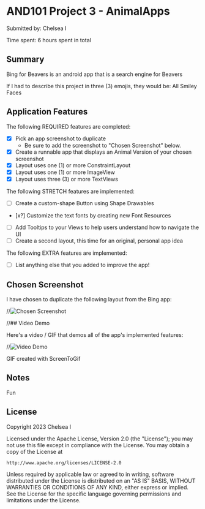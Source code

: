 <!-- (This is a comment) INSTRUCTIONS: Go through this page and fill out any **bolded** entries with their correct values.-->

# AND101 Project 3 - AnimalApps

Submitted by: Chelsea I

Time spent: 6 hours spent in total

## Summary

Bing for Beavers is an android app that is a search engine for Beavers

If I had to describe this project in three (3) emojis, they would be: All Smiley Faces

## Application Features

The following REQUIRED features are completed:

- [x] Pick an app screenshot to duplicate
  - Be sure to add the screenshot to "Chosen Screenshot" below.
- [x] Create a runnable app that displays an Animal Version of your chosen screenshot
- [x] Layout uses one (1) or more ConstraintLayout
- [x] Layout uses one (1) or more ImageView
- [x] Layout uses three (3) or more TextViews

The following STRETCH features are implemented:

- [ ] Create a custom-shape Button using Shape Drawables
- [x?] Customize the text fonts by creating new Font Resources
- [ ] Add Tooltips to your Views to help users understand how to navigate the UI
- [ ] Create a second layout, this time for an original, personal app idea

The following EXTRA features are implemented:

- [ ] List anything else that you added to improve the app!

## Chosen Screenshot

I have chosen to duplicate the following layout from the Bing app:

//<img src='http://example.com/link/to/your/image.png' title='Chosen Screenshot' width='' alt='Chosen Screenshot' />

//## Video Demo

Here's a video / GIF that demos all of the app's implemented features:

//<img src='http://i.imgur.com/link/to/your/gif/file.gif' title='Video Demo' width='' alt='Video Demo' />

GIF created with ScreenToGif

<!-- Recommended tools:
- [Kap](https://getkap.co/) for macOS
- [ScreenToGif](https://www.screentogif.com/) for Windows
- [peek](https://github.com/phw/peek) for Linux. -->


## Notes

Fun

## License

Copyright 2023 Chelsea I

Licensed under the Apache License, Version 2.0 (the "License");
you may not use this file except in compliance with the License.
You may obtain a copy of the License at

    http://www.apache.org/licenses/LICENSE-2.0

Unless required by applicable law or agreed to in writing, software
distributed under the License is distributed on an "AS IS" BASIS,
WITHOUT WARRANTIES OR CONDITIONS OF ANY KIND, either express or implied.
See the License for the specific language governing permissions and
limitations under the License.
